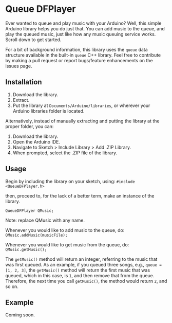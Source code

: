 # Queue DFPlayer

Ever wanted to queue and play music with your Arduino? Well, this simple Arduino library helps you do just that. You can add music to the queue, and play the queued music, just like how any music queuing service works. Scroll down to get started. 

For a bit of background information, this library uses the `queue` data structure available in the built-in `queue` C++ library. Feel free to contribute by making a pull request or report bugs/feature enhancements on the issues page.


## Installation

1. Download the library.
2. Extract.
3. Put the library at `Documents/Arduino/libraries`, or wherever your Arduino libraries folder is located.

Alternatively, instead of manually extracting and putting the library at the proper folder, you can:
1. Download the library.
2. Open the Arduino IDE.
3. Navigate to Sketch > Include Library > Add .ZIP Library.
4.  When prompted, select the .ZIP file of the library.

## Usage

Begin by including the library on your sketch, using:
`#include <QueueDFPlayer.h>`

then, proceed to, for the lack of a better term, make an instance of the library.

`QueueDFPlayer QMusic;`

Note: replace QMusic with any name.

Whenever you would like to add music to the queue, do:
`QMusic.addMusic(musicFile);`

Whenever you would like to get music from the queue, do:
`QMusic.getMusic();`

The `getMusic()` method will return an integer, referring to the music that was first queued. As an example, if you queued three songs, e.g., `queue = [1, 2, 3]`, the `getMusic()` method will return the first music that was queued, which in this case, is `1`, and then remove that from the queue. Therefore, the next time you call `getMusic()`, the method would return `2`, and so on.

## Example

Coming soon.
